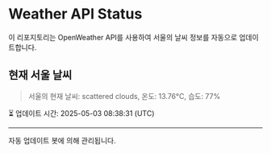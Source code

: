 
# Weather API Status

이 리포지토리는 OpenWeather API를 사용하여 서울의 날씨 정보를 자동으로 업데이트합니다.

## 현재 서울 날씨
> 서울의 현재 날씨: scattered clouds, 온도: 13.76°C, 습도: 77%

⏳ 업데이트 시간: 2025-05-03 08:38:31 (UTC)

---
자동 업데이트 봇에 의해 관리됩니다.
